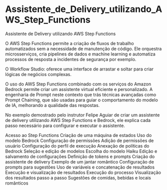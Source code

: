 # Assistente_de_Delivery_utilizando_AWS_Step_Functions
Assistente de Delivery utilizando AWS Step Functions

O AWS Step Functions permite a criação de fluxos de trabalho automatizados sem a necessidade de manutenção de código. Ele orquestra microsserviços, cria pipelines de dados e machine learning e automatiza processos de resposta a incidentes de segurança por exemplo.

O Workflow Studio: oferece uma interface de arrastar e soltar para criar lógicas de negócios complexas.

O uso do AWS Step Functions combinado com os serviços do Amazon Bedrock permite criar um assistente virtual eficiente e personalizado. A engenharia de Prompt neste contexto que trás técnicas avançadas como Prompt Chaining, que são usadas para guiar o comportamento do modelo de IA, melhorando a qualidade das respostas.

No exemplo demostrado pelo instrutor Felipe Aguiar de criar um assistente de delivery utilizando AWS Step Functions e Bedrock, ele explica cada passo necessário para configurar e executar o assistente.

Acesso ao Step Functions 
Criação de uma máquina de estados
Uso do modelo Bedrock
Configuração de permissões
Adição de permissões de usuário
Configuração do perfil de execução
Anexação de políticas do Bedrock
Seleção e edição de modelos
Escolha do modelo Haiku 
Edição e salvamento de configurações
Definição de tokens e prompts
Criação do assistente de delivery
Exemplo de um jantar romântico
Configuração de prompts para sugestões
Uso de variáveis e concatenação de resultados
Execução e visualização de resultados
Execução do processo
Visualização dos resultados passo a passo
Sugestões de comidas, bebidas e locais românticos

